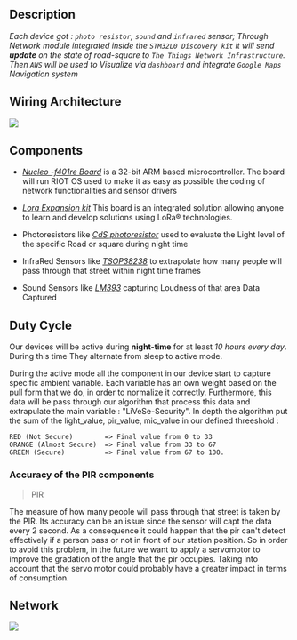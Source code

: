 ## Description

*Each device got : `photo resistor`, `sound` and `infrared` sensor; Through Network module integrated inside the `STM32L0 Discovery kit` it will send **update** on the state of road-square to `The Things Network Infrastructure`.
Then `AWS` will be used to Visualize via `dashboard` and integrate `Google Maps` Navigation system*

## Wiring Architecture

![](https://github.com/nardoz-dev/projectName/blob/main/docs/sharedpictures/STM%LiVeSe.jpg)

## Components

- [*Nucleo -f401re Board*](https://www.st.com/en/evaluation-tools/nucleo-f401re.html) is a 32-bit ARM based microcontroller. The board will run RIOT OS used to make it as easy as possible the coding of network functionalities and sensor drivers

- [*Lora Expansion kit*](https://www.st.com/en/evaluation-tools/i-nucleo-lrwan1.html) This board is an integrated solution allowing anyone to learn and develop solutions using LoRa® technologies.

- Photoresistors like [*CdS photoresistor*](https://www.adafruit.com/product/161) used to evaluate the Light level of the specific Road or square during night time

- InfraRed Sensors like [*TSOP38238*](https://www.adafruit.com/product/157) to extrapolate how many people will pass through that street within night time frames

- Sound Sensors like [*LM393*](https://components101.com/modules/lm393-sound-detection-sensor-module) capturing Loudness of that area Data Captured 

## Duty Cycle 

Our devices will be active during **night-time** for at least *10 hours every day*. During this time They alternate from sleep to active mode.

During the active mode all the component in our device start to capture specific ambient variable. Each variable has an own weight based on the pull form that we do, in order to normalize it correctly. 
Furthermore, this data will be pass through our algorithm that process this data and extrapulate the main variable  : "LiVeSe-Security". 
In depth the algorithm put the sum of the light_value, pir_value, mic_value in our defined threeshold : 

    RED (Not Secure)        => Final value from 0 to 33
    ORANGE (Almost Secure)  => Final value from 33 to 67
    GREEN (Secure)          => Final value from 67 to 100.

### Accuracy of the PIR components

> PIR

The measure of how many people will pass through that street is taken by the PIR. Its accuracy can be an issue since the sensor will capt the data every 2 second. As a consequence it could happen that the pir can't detect effectively if a person pass or not in front of our station position.
So in order to avoid this problem, in the future we want to apply a servomotor to improve the gradation of the angle that the pir occupies.
Taking into account that the servo motor could probably have a greater impact in terms of consumption.


## Network 

![](https://github.com/nardoz-dev/projectName/blob/main/docs/sharedpictures/NetDiagram.png)





